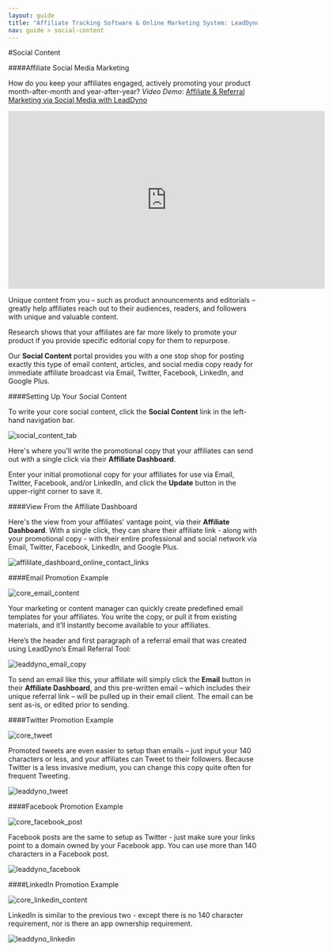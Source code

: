 ```yaml
---
layout: guide
title: "Affiliate Tracking Software & Online Marketing System: LeadDyno"
nav: guide > social-content
---
```


#Social Content

####Affiliate Social Media Marketing

How do you keep your affiliates engaged, actively promoting your product month-after-month and year-after-year?
*Video Demo*: [Affiliate & Referral Marketing via Social Media with LeadDyno](http://youtu.be/of8mBro6YYA)

<div>
	<iframe width="640" height="360" src="http://www.youtube.com/embed/of8mBro6YYA?feature=player_embedded" frameborder="0">
	</iframe>
</div>

Unique content from you – such as product announcements and editorials – greatly help affiliates reach out to their audiences, readers, and followers with unique and valuable content.

Research shows that your affiliates are far more likely to promote your product if you provide specific editorial copy for them to repurpose.

Our **Social Content** portal provides you with a one stop shop for posting exactly this type of email content, articles, and social media copy ready for immediate affiliate broadcast via Email, Twitter, Facebook, LinkedIn, and Google Plus.


####Setting Up Your Social Content

To write your core social content, click the **Social Content** link in the left-hand navigation bar.

![social_content_tab](/img/social_content_tab_ug3.png)


Here's where you'll write the promotional copy that your affiliates can send out with a single click via their **Affiliate Dashboard**.

Enter your initial promotional copy for your affiliates for use via Email, Twitter, Facebook, and/or LinkedIn, and click the **Update** button in the upper-right corner to save it.

####View From the Affiliate Dashboard

Here's the view from your affiliates' vantage point, via their **Affiliate Dashboard**.
With a single click, they can share their affiliate link - along with your promotional copy - with their entire professional and social network via Email, Twitter, Facebook, LinkedIn, and Google Plus.

![affililate_dashboard_online_contact_links](/img/affililate_dashboard_online_contact_links.png)

####Email Promotion Example

![core_email_content](/img/core_email_content_ug3.png)

Your marketing or content manager can quickly create predefined email templates for your affiliates. You write the copy, or pull it from existing materials, and it’ll instantly become available to your affiliates.

Here’s the header and first paragraph of a referral email that was created using LeadDyno’s Email Referral Tool:

![leaddyno_email_copy](/img/leaddyno_email_copy_ug3.jpg)

To send an email like this, your affiliate will simply click the **Email** button in their **Affiliate Dashboard**, and this pre-written email – which includes their unique referral link – will be pulled up in their email client. The email can be sent as-is, or edited prior to sending.

####Twitter Promotion Example

![core_tweet](/img/core_tweet_ug3.png)

Promoted tweets are even easier to setup than emails – just input your 140 characters or less, and your affiliates can Tweet to their followers. Because Twitter is a less invasive medium, you can change this copy quite often for frequent Tweeting.

![leaddyno_tweet](/img/leaddyno_tweet_ug3.jpg)

####Facebook Promotion Example

![core_facebook_post](/img/core_facebook_post_ug3.png)

Facebook posts are the same to setup as Twitter - just make sure your links point to a domain owned by your Facebook app. You can use more than 140 characters in a Facebook post.

![leaddyno_facebook](/img/leaddyno_facebook_ug3.jpg)

####LinkedIn Promotion Example

![core_linkedin_content](/img/core_linkedin_content_ug3.png)


LinkedIn is similar to the previous two - except there is no 140 character requirement, nor is there an app ownership requirement.

![leaddyno_linkedin](/img/leaddyno_linkedin_ug3.jpg)

